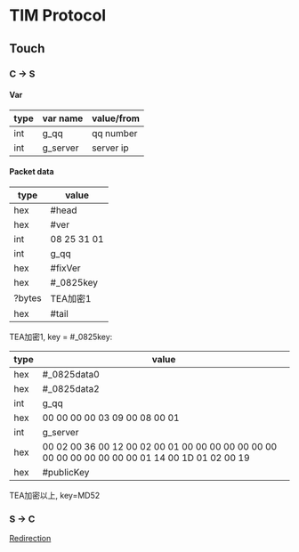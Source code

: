 # TIM Protocol

## Touch

### C -> S

#### Var
type | var name | value/from
---- | ---|---
int |g_qq | qq number
int| g_server| server ip 

#### Packet data

type | value
---- | ---
hex | #head   
hex | #ver
int | 08 25 31 01  
int | g_qq
hex |#fixVer  
hex |#_0825key 
?bytes |TEA加密1 
hex |#tail 


TEA加密1, key = #_0825key:  

type | value
---- | ---
hex | #_0825data0
hex | #_0825data2
int | g_qq
hex | 00 00 00 00 03 09 00 08 00 01 
int | g_server
hex | 00 02 00 36 00 12 00 02 00 01 00 00 00 00 00 00 00 00 00 00 00 00 00 00 01 14 00 1D 01 02 00 19
hex | #publicKey
TEA加密以上, key=MD52

### S -> C

[Redirection](Redirection.md)